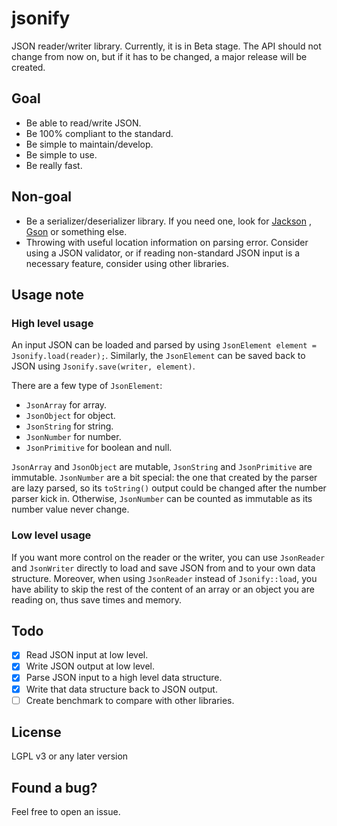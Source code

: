 # jsonify

JSON reader/writer library. Currently, it is in Beta stage. The API should not change from now on, but if it has to be
changed, a major release will be created.

## Goal

- Be able to read/write JSON.
- Be 100% compliant to the standard.
- Be simple to maintain/develop.
- Be simple to use.
- Be really fast.

## Non-goal

- Be a serializer/deserializer library. If you need one, look for [Jackson](https://github.com/FasterXML/jackson)
  , [Gson](https://github.com/google/gson) or something else.
- Throwing with useful location information on parsing error. Consider using a JSON validator, or if reading
  non-standard JSON input is a necessary feature, consider using other libraries.

## Usage note

### High level usage

An input JSON can be loaded and parsed by using `JsonElement element = Jsonify.load(reader);`. Similarly,
the `JsonElement` can be saved back to JSON using `Jsonify.save(writer, element)`.

There are a few type of `JsonElement`:

- `JsonArray` for array.
- `JsonObject` for object.
- `JsonString` for string.
- `JsonNumber` for number.
- `JsonPrimitive` for boolean and null.

`JsonArray` and `JsonObject` are mutable, `JsonString` and `JsonPrimitive` are immutable. `JsonNumber` are a bit
special: the one that created by the parser are lazy parsed, so its `toString()` output could be changed after the
number parser kick in. Otherwise, `JsonNumber` can be counted as immutable as its number value never change.

### Low level usage

If you want more control on the reader or the writer, you can use `JsonReader` and `JsonWriter` directly to load and
save JSON from and to your own data structure. Moreover, when using `JsonReader` instead of `Jsonify::load`, you have
ability to skip the rest of the content of an array or an object you are reading on, thus save times and memory.

## Todo

- [x] Read JSON input at low level.
- [x] Write JSON output at low level.
- [x] Parse JSON input to a high level data structure.
- [x] Write that data structure back to JSON output.
- [ ] Create benchmark to compare with other libraries.

## License

LGPL v3 or any later version

## Found a bug?

Feel free to open an issue.
